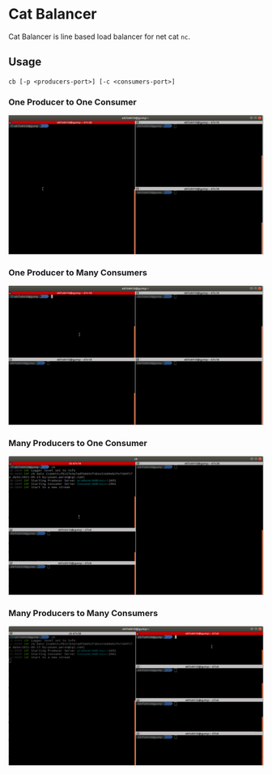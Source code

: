 # Cat Balancer

Cat Balancer is line based load balancer for net cat `nc`.

## Usage

```
cb [-p <producers-port>] [-c <consumers-port>]
```

###  One Producer to One Consumer

![One to One](doc/one_to_one.gif)

###  One Producer to Many Consumers

![doc/multi_consumers.gif](doc/multi_consumers.gif)

###  Many Producers to One Consumer

![doc/multi_producers.gif](doc/multi_producers.gif)

###  Many Producers to Many Consumers

![doc/multi_consumers_and_producers.gif](doc/multi_consumers_and_producers.gif)